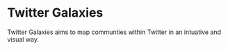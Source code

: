 # Twitter Galaxies

Twitter Galaxies aims to map communties within Twitter in an intuative and visual way. 
